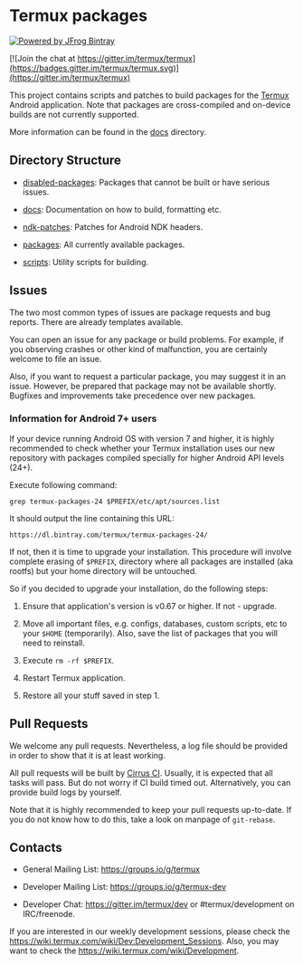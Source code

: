 # Termux packages

[![Powered by JFrog Bintray](./.github/static/powered-by-bintray.png)](https://bintray.com)

[![Join the chat at https://gitter.im/termux/termux](https://badges.gitter.im/termux/termux.svg)](https://gitter.im/termux/termux)

This project contains scripts and patches to build packages for the [Termux](https://termux.com/) Android application. Note that packages are cross-compiled and on-device builds are not currently supported.

More information can be found in the [docs](docs/) directory.

## Directory Structure

- [disabled-packages](disabled-packages/): Packages that cannot be built or have serious issues.

- [docs](docs/): Documentation on how to build, formatting etc.

- [ndk-patches](ndk-patches/): Patches for Android NDK headers.

- [packages](packages/): All currently available packages.

- [scripts](scripts/): Utility scripts for building.

## Issues

The two most common types of issues are package requests and bug reports. There are already templates available.

You can open an issue for any package or build problems. For example, if you observing crashes or other kind of malfunction, you are certainly welcome to file an issue.

Also, if you want to request a particular package, you may suggest it in an issue. However, be prepared that package may not be available shortly. Bugfixes and improvements take precedence over new packages.

### Information for Android 7+ users

If your device running Android OS with version 7 and higher, it is highly recommended to check whether your Termux installation uses our new repository with packages compiled specially for higher Android API levels (24+).

Execute following command:
```
grep termux-packages-24 $PREFIX/etc/apt/sources.list
```
It should output the line containing this URL:
```
https://dl.bintray.com/termux/termux-packages-24/
```
If not, then it is time to upgrade your installation. This procedure will involve complete erasing of `$PREFIX`, directory where all packages are installed (aka rootfs) but your home directory will be untouched.

So if you decided to upgrade your installation, do the following steps:

1. Ensure that application's version is v0.67 or higher. If not - upgrade.

2. Move all important files, e.g. configs, databases, custom scripts, etc to your `$HOME` (temporarily). Also, save the list of packages that you will need to reinstall.

3. Execute `rm -rf $PREFIX`.

4. Restart Termux application.

5. Restore all your stuff saved in step 1.

## Pull Requests

We welcome any pull requests. Nevertheless, a log file should be provided in order to show that it is at least working.

All pull requests will be built by [Cirrus CI](https://cirrus-ci.com/termux/termux-packages). Usually, it is expected that all tasks will pass. But do not worry if CI build timed out. Alternatively, you can provide build logs by yourself.

Note that it is highly recommended to keep your pull requests up-to-date. If you do not know how to do this, take a look on manpage of `git-rebase`.

## Contacts

- General Mailing List: https://groups.io/g/termux

- Developer Mailing List: https://groups.io/g/termux-dev

- Developer Chat: https://gitter.im/termux/dev or #termux/development on IRC/freenode.

If you are interested in our weekly development sessions, please check the https://wiki.termux.com/wiki/Dev:Development_Sessions. Also, you may want to check the https://wiki.termux.com/wiki/Development.
